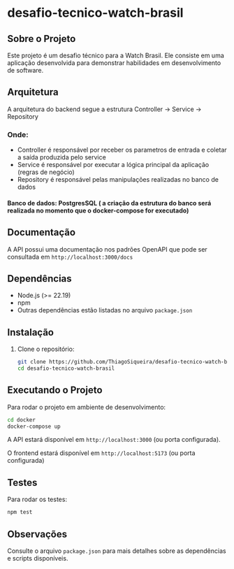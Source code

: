 # desafio-tecnico-watch-brasil

## Sobre o Projeto

Este projeto é um desafio técnico para a Watch Brasil. Ele consiste em uma aplicação desenvolvida para demonstrar habilidades em desenvolvimento de software.

## Arquitetura

A arquitetura do backend segue a estrutura Controller -> Service -> Repository

### Onde: 
- Controller é responsável por receber os parametros de entrada e coletar a saída produzida pelo service
- Service é responsável por executar a lógica principal da aplicação (regras de negócio)
- Repository é responsável pelas manipulações realizadas no banco de dados

#### Banco de dados: PostgresSQL ( a criação da estrutura do banco será realizada no momento que o docker-compose for executado)

## Documentação
A API possui uma documentação nos padrões OpenAPI que pode ser consultada em `http://localhost:3000/docs`

## Dependências

- Node.js (>= 22.19)
- npm
- Outras dependências estão listadas no arquivo `package.json`

## Instalação

1. Clone o repositório:
    ```bash
    git clone https://github.com/ThiagoSiqueira/desafio-tecnico-watch-brasil.git
    cd desafio-tecnico-watch-brasil
    ```


## Executando o Projeto

Para rodar o projeto em ambiente de desenvolvimento:

```bash
cd docker
docker-compose up
```

A API estará disponível em `http://localhost:3000` (ou porta configurada).

O frontend estará disponível em `http://localhost:5173` (ou porta configurada)

## Testes

Para rodar os testes:

```bash
npm test
```

## Observações

Consulte o arquivo `package.json` para mais detalhes sobre as dependências e scripts disponíveis.
